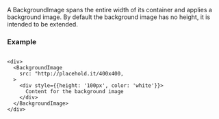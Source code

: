 A BackgroundImage spans the entire width of its container and applies a
background image. By default the background image has no height, it is intended
to be extended.

### Example
```

<div>
  <BackgroundImage
    src: "http://placehold.it/400x400,
  >
    <div style={{height: '100px', color: 'white'}}>
      Content for the background image
    </div>
  </BackgroundImage>
</div>
```
